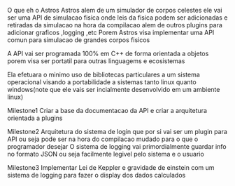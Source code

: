 O que eh o Astros
Astros alem de um simulador de corpos celestes ele vai ser uma API de simulacao
fisica onde leis da fisica podem ser adicionadas e retiradas da simulacao na hora da compilacao
alem de outros plugins para adicionar graficos ,logging ,etc
Porem Astros visa implementar uma API comun para simulacao de grandes corpos fisicos

A API vai ser programada 100% em C++ de forma orientada a objetos porem visa ser portatil
para outras linguagems e ecosistemas

Ela efetuara o minimo uso de bibliotecas particulares a um sistema operacional
visando a portabilidade a sistemas tanto linux quanto windows(note que 
ele vais ser incialmente desenvolvido em um ambiente linux)


Milestone1
Criar a base da documentacao da API e criar a arquitetura orientada a plugins

Milestone2
Arquitetura do sistema de login que por si vai ser um plugin para API ou seja 
pode ser na hora do compilacao mudado para o que o programador desejar
O sistema de logging vai primordialmente guardar info no formato JSON
ou seja facilmente legivel pelo sistema e o usuario

Milestone3 
Implementar Lei de Keppler e gravidade de einstein com um sistema de logging
para fazer o display dos dados calculados



